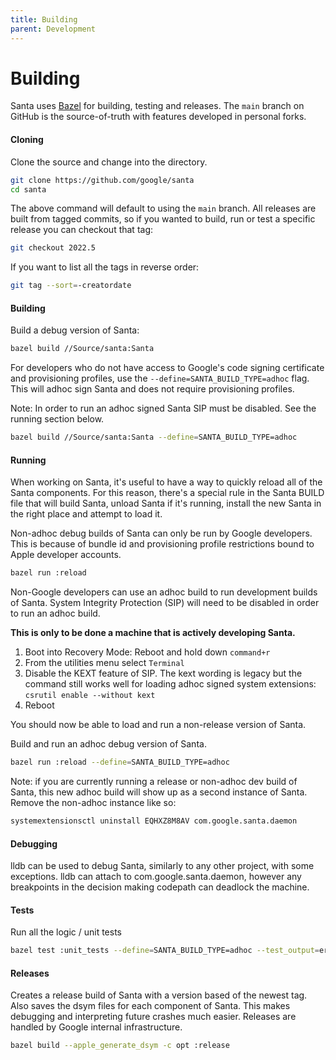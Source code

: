 ```yaml
---
title: Building
parent: Development
---
```


# Building

Santa uses [Bazel](https://bazel.build) for building, testing and releases. The
`main` branch on GitHub is the source-of-truth with features developed in
personal forks.

#### Cloning

Clone the source and change into the directory.

```sh
git clone https://github.com/google/santa
cd santa
```

The above command will default to using the `main` branch. All releases are
built from tagged commits, so if you wanted to build, run or test a specific
release you can checkout that tag:

```sh
git checkout 2022.5
```

If you want to list all the tags in reverse order:

```sh
git tag --sort=-creatordate
```

#### Building

Build a debug version of Santa:

```sh
bazel build //Source/santa:Santa
```

For developers who do not have access to Google's code signing certificate and
provisioning profiles, use the `--define=SANTA_BUILD_TYPE=adhoc` flag. This will
adhoc sign Santa and does not require provisioning profiles.

Note: In order to run an adhoc signed Santa SIP must be disabled. See the
running section below.

```sh
bazel build //Source/santa:Santa --define=SANTA_BUILD_TYPE=adhoc
```

#### Running

When working on Santa, it's useful to have a way to quickly reload all of the
Santa components. For this reason, there's a special rule in the Santa BUILD
file that will build Santa, unload Santa if it's running, install the new
Santa in the right place and attempt to load it.

Non-adhoc debug builds of Santa can only be run by Google developers. This is
because of bundle id and provisioning profile restrictions bound to Apple
developer accounts.

```sh
bazel run :reload
```

Non-Google developers can use an adhoc build to run development builds of Santa.
System Integrity Protection (SIP) will need to be disabled in order to run an
adhoc build.

**This is only to be done a machine that is actively developing Santa.**

1.  Boot into Recovery Mode: Reboot and hold down `command+r`
2.  From the utilities menu select `Terminal`
3.  Disable the KEXT feature of SIP. The kext wording is legacy but the command
    still works well for loading adhoc signed system extensions: `csrutil enable
    --without kext`
4.  Reboot

You should now be able to load and run a non-release version of Santa.

Build and run an adhoc debug version of Santa.

```sh
bazel run :reload --define=SANTA_BUILD_TYPE=adhoc
```

Note: if you are currently running a release or non-adhoc dev build of Santa,
this new adhoc build will show up as a second instance of Santa. Remove the
non-adhoc instance like so:

```sh
systemextensionsctl uninstall EQHXZ8M8AV com.google.santa.daemon
```

#### Debugging

lldb can be used to debug Santa, similarly to any other project, with some
exceptions. lldb can attach to com.google.santa.daemon, however any breakpoints
in the decision making codepath can deadlock the machine.

#### Tests

Run all the logic / unit tests

```sh
bazel test :unit_tests --define=SANTA_BUILD_TYPE=adhoc --test_output=errors
```

#### Releases

Creates a release build of Santa with a version based of the newest tag. Also
saves the dsym files for each component of Santa. This makes debugging and
interpreting future crashes much easier. Releases are handled by Google internal
infrastructure.

```sh
bazel build --apple_generate_dsym -c opt :release
```